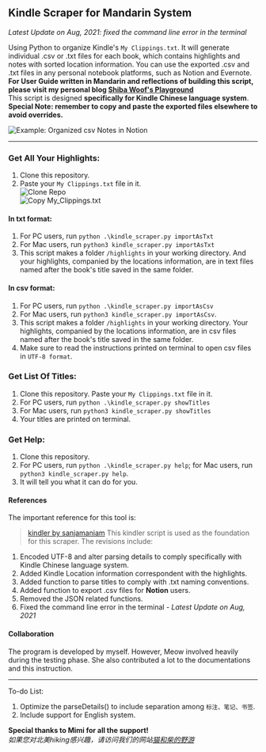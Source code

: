 ## Kindle Scraper for Mandarin System

_Latest Update on Aug, 2021: fixed the command line error in the terminal_

Using Python to organize Kindle's `My Clippings.txt`. It will generate individual .csv or .txt files for each book, which contains highlights and notes with sorted location information. You can use the exported .csv and .txt files in any personal notebook platforms, such as Notion and Evernote.  
__For User Guide written in Mandarin and reflections of building this script, please visit my personal blog [Shiba Woof's Playground](https://www.shibe.meowshiba.com)__  
This script is designed __specifically for Kindle Chinese language system__.  
__Special Note: remember to copy and paste the exported files elsewhere to avoid overrides.__  

![Example: Organized csv Notes in Notion](https://shiba.meowshiba.com/wp-content/uploads/2021/02/kindle_mac_14_notion-csv-preview-1024x720.png "Example: Organized csv Notes in Notion")  


---

### Get All Your Highlights:

1. Clone this repository. 
2. Paste your `My Clippings.txt` file in it.  
![Clone Repo](https://shiba.meowshiba.com/wp-content/uploads/2021/02/kindle_mac_01_clone.png "Clone Repo")  
![Copy My_Clippings.txt](https://shiba.meowshiba.com/wp-content/uploads/2021/02/kindle_mac_02_move-clippings-to-folder.png "Copy My_Clippings.txt")

#### In txt format:
1. For PC users, run `python .\kindle_scraper.py importAsTxt`
2. For Mac users, run `python3 kindle_scraper.py importAsTxt`
3. This script makes a folder `/highlights` in your working directory. And your highlights, companied by the locations information, are in text files named after the book's title saved in the same folder.
#### In csv format:
1. For PC users, run `python .\kindle_scraper.py importAsCsv`
2. For Mac users, run `python3 kindle_scraper.py importAsCsv`.
3. This script makes a folder `/highlights` in your working directory. Your highlights, companied by the locations information, are in csv files named after the book's title saved in the same folder.
4. Make sure to read the instructions printed on terminal to open csv files in `UTF-8 format`.

### Get List Of Titles:

1. Clone this repository. Paste your `My Clippings.txt` file in it.
2. For PC users, run `python .\kindle_scraper.py showTitles`
3. For Mac users, run `python3 kindle_scraper.py showTitles`
4. Your titles are printed on terminal.

### Get Help:

1. Clone this repository.
2. For PC users, run `python .\kindle_scraper.py help`; for Mac users, run `python3 kindle_scraper.py help`.
3. It will tell you what it can do for you.

#### References
The important reference for this tool is:
> [kindler by sanjamaniam](https://github.com/sanjaymaniam/kindler) This kindler script is used as the foundation for this scraper.
> The revisions include:
1. Encoded UTF-8 and alter parsing details to comply specifically with Kindle Chinese language system.
2. Added Kindle Location information correspondent with the highlights.
3. Added function to parse titles to comply with .txt naming conventions.
4. Added function to export .csv files for __Notion__ users.
5. Removed the JSON related functions.
6. Fixed the command line error in the terminal - _Latest Update on Aug, 2021_

#### Collaboration
The program is developed by myself. 
However, Meow involved heavily during the testing phase. 
She also contributed a lot to the documentations and this instruction.

---

To-do List:
1. Optimize the parseDetails() to include separation among `标注、笔记、书签`.
2. Include support for English system.

__Special thanks to Mimi for all the support!__  
_如果您对北美hiking感兴趣，请访问我们的网站[猫和柴的野游](https://www.meowshiba.com)_
